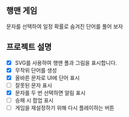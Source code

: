 ## 행맨 게임

문자를 선택하여 일정 확률로 숨겨진 단어를 풀어 보자

## 프로젝트 설명

- [x] SVG를 사용하여 행맨 폴과 그림을 표시합니다.
- [x] 무작위 단어를 생성
- [x] 올바른 문자로 UI에 단어 표시
- [ ] 잘못된 문자 표시
- [x] 문자를 두 번 선택하면 알림 표시
- [ ] 승패 시 팝업 표시
- [ ] 게임을 재설정하기 위해 다시 플레이하는 버튼
